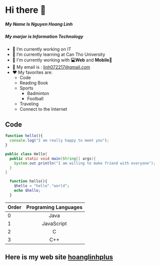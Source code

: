 # **Hi there 👋**
##### **My Name Is Nguyen Hoang Linh**
##### **My marjor is Information Technology**

- 🔭 I’m currently working on IT
- 🌱 I’m currently learning  at Can Tho University
-  🔑 I'm currently working with **💻Web** and **Mobile📱**
- 💬 My email is : linh072217@gmail.com
- ❤️ My favorites are:
  - Code
  - Reading Book
  - Sports
    - Badminton
    - Football
  - Traveling
  - Connect to the Internet
## Code 
```javascript
function hello(){
  console.log("I am really happy to meet you");
}
```
```java
public class Hello{
  public static void main(String[] args){
    System.out.println("I am willing to make friend with everyone");
  }
}
```
```php
  function hello(){
    $hello = "hello"."world";
    echo $hello;
  }
```
|  Order | Programing Languages |
| ------------- | :-------------: |
|   0   | Java   |
| 1| JavaScript  |
| 2| C  |
| 3 | C++  |
## Here is my web site [hoanglinhplus][hlp]
[hlp]: www.hoanglinhplus.cf
